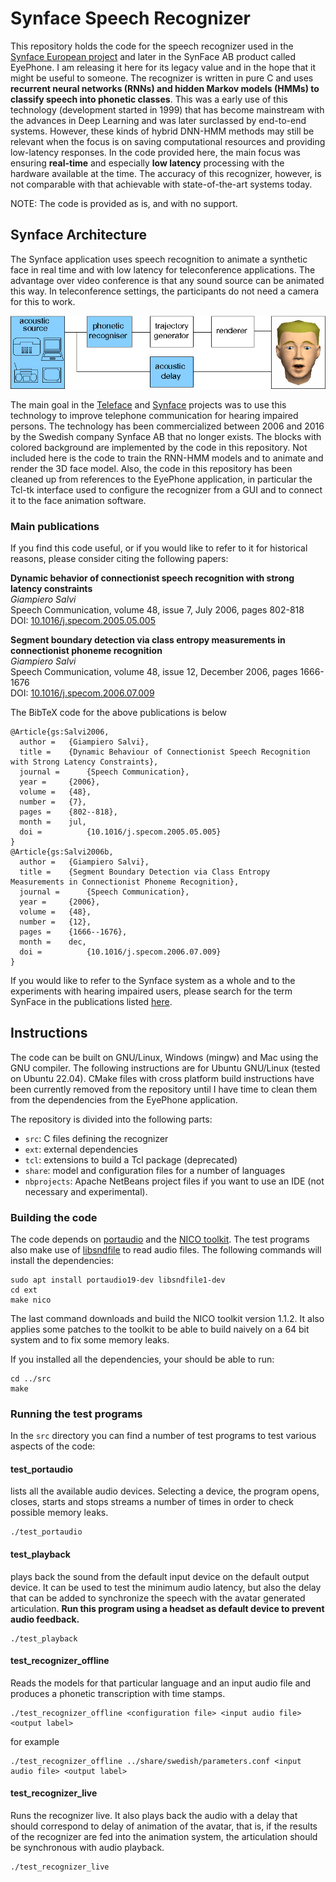 # Synface Speech Recognizer
This repository holds the code for the speech recognizer used in the [Synface European project](https://cordis.europa.eu/article/id/22557-eu-project-helps-the-hard-of-hearing-to-communicate-by-telephone) and later in the SynFace AB product called EyePhone. I am releasing it here for its legacy value and in the hope that it might be useful to someone. The recognizer is written in pure C and uses **recurrent neural networks (RNNs) and hidden Markov models (HMMs) to classify speech into phonetic classes**. This was a early use of this technology (development started in 1999) that has become mainstream with the advances in Deep Learning and was later surclassed by end-to-end systems. However, these kinds of hybrid DNN-HMM methods may still be relevant when the focus is on saving computational resources and providing low-latency responses. In the code provided here, the main focus was ensuring **real-time** and especially **low latency** processing with the hardware available at the time. The accuracy of this recognizer, however, is not comparable with that achievable with state-of-the-art systems today.

NOTE: The code is provided as is, and with no support.

## Synface Architecture
The Synface application uses speech recognition to animate a synthetic face in real time and with low latency for teleconference applications. The advantage over video conference is that any sound source can be animated this way. In teleconference settings, the participants do not need a camera for this to work.

![alt text](https://github.com/giampierosalvi/SynfaceSpeechRecognizer/blob/master/doc/synface_architecture.png "Synface Architecture")

The main goal in the [Teleface](http://www.speech.kth.se/teleface/) and [Synface](https://cordis.europa.eu/article/id/22557-eu-project-helps-the-hard-of-hearing-to-communicate-by-telephone) projects was to use this technology to improve telephone communication for hearing impaired persons. The technology has been commercialized between 2006 and 2016 by the Swedish company Synface AB that no longer exists. The blocks with colored background are implemented by the code in this repository. Not included here is the code to train the RNN-HMM models and to animate and render the 3D face model. Also, the code in this repository has been cleaned up from references to the EyePhone application, in particular the Tcl-tk interface used to configure the recognizer from a GUI and to connect it to the face animation software.

### Main publications
If you find this code useful, or if you would like to refer to it for historical reasons, please consider citing the following papers:

**Dynamic behavior of connectionist speech recognition with strong latency constraints**  
*Giampiero Salvi*  
Speech Communication, volume 48, issue 7, July 2006, pages 802-818  
DOI: [10.1016/j.specom.2005.05.005](https://doi.org/10.1016/j.specom.2005.05.005)

**Segment boundary detection via class entropy measurements in connectionist phoneme recognition**  
*Giampiero Salvi*  
Speech Communication, volume 48, issue 12, December 2006, pages 1666-1676  
DOI: [10.1016/j.specom.2006.07.009](https://doi.org/10.1016/j.specom.2006.07.009)

The BibTeX code for the above publications is below
```
@Article{gs:Salvi2006,
  author = 	 {Giampiero Salvi},
  title = 	 {Dynamic Behaviour of Connectionist Speech Recognition with Strong Latency Constraints},
  journal = 	 {Speech Communication},
  year = 	 {2006},
  volume = 	 {48},
  number = 	 {7},
  pages = 	 {802--818},
  month = 	 jul,
  doi =          {10.1016/j.specom.2005.05.005}
}
@Article{gs:Salvi2006b,
  author = 	 {Giampiero Salvi},
  title = 	 {Segment Boundary Detection via Class Entropy Measurements in Connectionist Phoneme Recognition},
  journal = 	 {Speech Communication},
  year = 	 {2006},
  volume = 	 {48},
  number = 	 {12},
  pages = 	 {1666--1676},
  month = 	 dec,
  doi =          {10.1016/j.specom.2006.07.009}
}
```
If you would like to refer to the Synface system as a whole and to the experiments with hearing impaired users, please search for the term SynFace in the publications listed [here](https://orcid.org/0000-0002-3323-5311).

## Instructions
The code can be built on GNU/Linux, Windows (mingw) and Mac using the GNU compiler. The following instructions are for Ubuntu GNU/Linux (tested on Ubuntu 22.04). CMake files with cross platform build instructions have been currently removed from the repository until I have time to clean them from the dependencies from the EyePhone application.

The repository is divided into the following parts:
* `src`: C files defining the recognizer
* `ext`: external dependencies
* `tcl`: extensions to build a Tcl package (deprecated)
* `share`: model and configuration files for a number of languages
* `nbprojects`: Apache NetBeans project files if you want to use an IDE (not necessary and experimental).

### Building the code
The code depends on [portaudio](http://www.portaudio.com/) and the [NICO toolkit](http://nico.nikkostrom.com/). The test programs also make use of [libsndfile](http://www.mega-nerd.com/libsndfile/) to read audio files. The following commands will install the dependencies:  
```
sudo apt install portaudio19-dev libsndfile1-dev
cd ext
make nico
```
The last command downloads and build the NICO toolkit version 1.1.2. It also applies some patches to the toolkit to be able to build naively on a 64 bit system and to fix some memory leaks.

If you installed all the dependencies, your should be able to run:
```
cd ../src
make
```

### Running the test programs
In the `src` directory you can find a number of test programs to test various aspects of the code:
#### test_portaudio
lists all the available audio devices. Selecting a device, the program opens, closes, starts and stops streams a number of times in order to check possible memory leaks.
```
./test_portaudio
```
#### test_playback
plays back the sound from the default input device on the default output device. It can be used to test the minimum audio latency, but also the delay that can be added to synchronize the speech with the avatar generated articulation. **Run this program using a headset as default device to prevent audio feedback.**
```
./test_playback
```
#### test_recognizer_offline
Reads the models for that particular language and an input audio file and produces a phonetic transcription with time stamps.
```
./test_recognizer_offline <configuration file> <input audio file> <output label>
```
for example
```
./test_recognizer_offline ../share/swedish/parameters.conf <input audio file> <output label>
```
#### test_recognizer_live
Runs the recognizer live. It also plays back the audio with a delay that should correspond to delay of animation of the avatar, that is, if the results of the recognizer are fed into the animation system, the articulation should be synchronous with audio playback.
```
./test_recognizer_live
```
